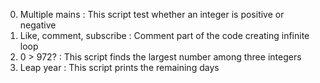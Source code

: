 0. Multiple mains : This script test whether an integer is positive or negative
1. Like, comment, subscribe : Comment part of the code creating infinite loop
2. 0 > 972? : This script finds the largest number among three integers
3. Leap year : This script prints the remaining days
